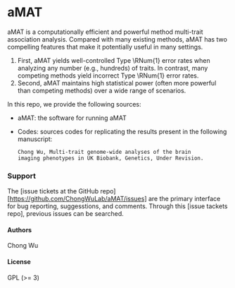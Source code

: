 # aMAT

aMAT is a computationally efficient and powerful method multi-trait association analysis. Compared with many existing methods, aMAT has two compelling features that make it potentially useful in many settings.

1. First, aMAT yields well-controlled Type \RNum{1} error rates when analyzing any number (e.g., hundreds) of traits. In contrast, many competing methods yield incorrect Type \RNum{1} error rates. 
2. Second, aMAT maintains high statistical power (often more powerful than competing methods) over a wide range of scenarios.

In this repo, we provide the following sources:

* aMAT: the software for running aMAT

* Codes: sources codes for replicating the results present in the following manuscript: 

  ```
  Chong Wu, Multi-trait genome-wide analyses of the brain
  imaging phenotypes in UK Biobank, Genetics, Under Revision.
  ```



### Support

The [issue tickets at the GitHub repo][https://github.com/ChongWuLab/aMAT/issues] are the primary interface for bug reporting, suggesstions, and comments. Through this [issue tackets repo], previous issues can be searched.

#### Authors

Chong Wu

#### License

GPL (>= 3)

